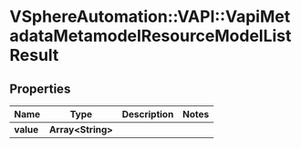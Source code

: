 # VSphereAutomation::VAPI::VapiMetadataMetamodelResourceModelListResult

## Properties
Name | Type | Description | Notes
------------ | ------------- | ------------- | -------------
**value** | **Array&lt;String&gt;** |  | 


